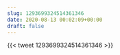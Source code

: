 ```yaml
---
slug: 1293699324514361346
date: 2020-08-13 00:02:09+00:00
draft: false
---
```


{{< tweet 1293699324514361346 >}}
